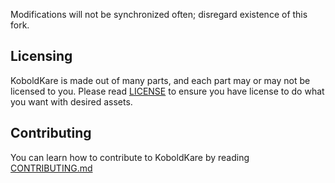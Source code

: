 
Modifications will not be synchronized often; disregard existence of this fork.

## Licensing

KoboldKare is made out of many parts, and each part may or may not be licensed to you.
Please read [LICENSE](LICENSE) to ensure you have license to do what you want with desired assets.

## Contributing

You can learn how to contribute to KoboldKare by reading [CONTRIBUTING.md](CONTRIBUTING.md)
